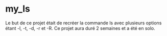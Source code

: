 # my_ls

Le but de ce projet était de recréer la commande ls avec plusieurs options étant -l, -t, -d, -r et -R.
Ce projet aura duré 2 semaines et a été en solo.
